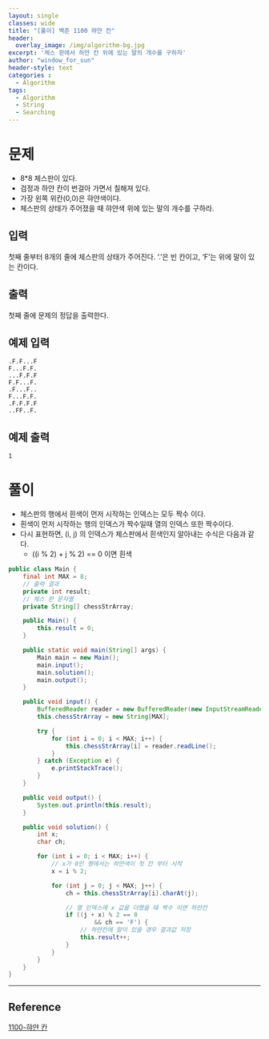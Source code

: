 ```yaml
--- 
layout: single
classes: wide
title: "[풀이] 백준 1100 햐얀 칸"
header:
  overlay_image: /img/algorithm-bg.jpg
excerpt: '체스 판에서 하얀 칸 위에 있는 말의 개수를 구하자'
author: "window_for_sun"
header-style: text
categories :
  - Algorithm
tags:
  - Algorithm
  - String
  - Searching
---  
```


# 문제
- 8*8 체스판이 있다.
- 검정과 하얀 칸이 번걸아 가면서 칠해져 있다.
- 가장 왼쪽 위칸(0,0)은 햐얀색이다.
- 체스판의 상태가 주어졌을 때 햐얀색 위에 있는 말의 개수를 구하라.

## 입력
첫째 줄부터 8개의 줄에 체스판의 상태가 주어진다. ‘.’은 빈 칸이고, ‘F’는 위에 말이 있는 칸이다.

## 출력
첫째 줄에 문제의 정답을 출력한다.

## 예제 입력

```
.F.F...F
F...F.F.
...F.F.F
F.F...F.
.F...F..
F...F.F.
.F.F.F.F
..FF..F.
```  

## 예제 출력

```
1
```  

# 풀이
- 체스판의 행에서 흰색이 먼저 시작하는 인덱스는 모두 짝수 이다.
- 흰색이 먼저 시작하는 행의 인덱스가 짝수일때 열의 인덱스 또한 짝수이다.
- 다시 표현하면, (i, j) 의 인덱스가 체스판에서 흰색인지 알아내는 수식은 다음과 같다.
	- ((i % 2) + j % 2) == 0 이면 흰색

```java
public class Main {
    final int MAX = 8;
    // 출력 결과
    private int result;
    // 체스 판 문자열
    private String[] chessStrArray;

    public Main() {
        this.result = 0;
    }

    public static void main(String[] args) {
        Main main = new Main();
        main.input();
        main.solution();
        main.output();
    }

    public void input() {
        BufferedReader reader = new BufferedReader(new InputStreamReader(System.in));
        this.chessStrArray = new String[MAX];

        try {
            for (int i = 0; i < MAX; i++) {
                this.chessStrArray[i] = reader.readLine();
            }
        } catch (Exception e) {
            e.printStackTrace();
        }
    }

    public void output() {
        System.out.println(this.result);
    }

    public void solution() {
        int x;
        char ch;

        for (int i = 0; i < MAX; i++) {
            // x가 0인 행에서는 햐얀색이 첫 칸 부터 시작
            x = i % 2;

            for (int j = 0; j < MAX; j++) {
                ch = this.chessStrArray[i].charAt(j);

                // 열 인덱스에 x 값을 더했을 때 짝수 이면 하얀칸
                if ((j + x) % 2 == 0
                        && ch == 'F') {
                    // 하얀칸에 말이 있을 경우 결과값 저장
                    this.result++;
                }
            }
        }
    }
}
```  

---
## Reference
[1100-햐얀 칸](https://www.acmicpc.net/problem/1100)  
